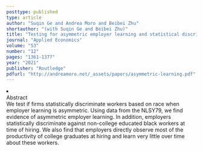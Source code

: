 ```yaml
---
posttype: published
type: article
author: "Suqin Ge and Andrea Moro and Beibei Zhu"
shortauthor: "(with Suqin Ge and Beibei Zhu)"
title: "Testing for asymmetric employer learning and statistical discrimination"
journal: "Applied Economics"
volume: "53"
number: "12"
pages: "1361-1377"
year: "2021"
publisher: "Routledge"
pdfurl: "http://andreamoro.net/_assets/papers/asymmetric-learning.pdf"
---
```

<li class='acc_hide'> <div class="title">Abstract</div>
We test if firms statistically discriminate workers based on race when employer learning is asymmetric.
Using data from the NLSY79, we find evidence of asymmetric employer learning.
In addition, employers statistically discriminate against non-college
educated black workers at time of hiring. We also find that employers
directly observe most of the productivity of college graduates at
hiring and learn very little over time about these workers.
</li>

